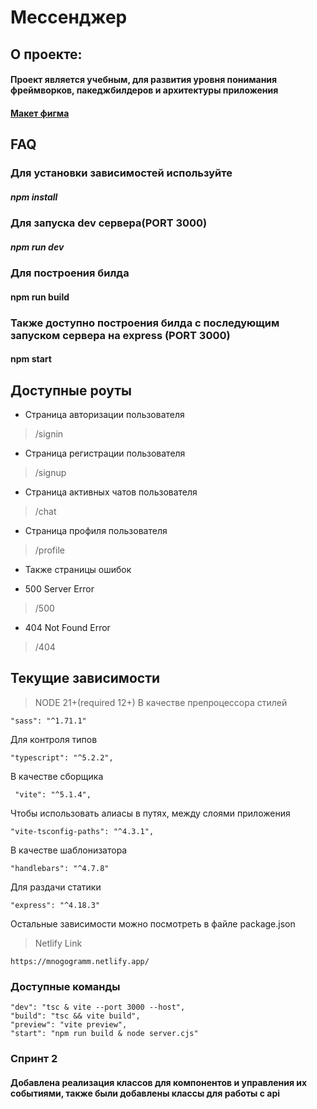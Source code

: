 # Мессенджер

## О проекте:

#### Проект является учебным, для развития уровня понимания фреймворков, пакеджбилдеров и архитектуры приложения

#### [Макет фигма](https://www.figma.com/file/js247XuiSmDNNjUb5clOro/Chat_external_link-%28Copy%29)

## FAQ

### Для установки зависимостей используйте

##### npm install

### Для запуска dev сервера(PORT 3000)

##### npm run dev

### Для построения билда

#### npm run build

### Также доступно построения билда с последующим запуском сервера на express (PORT 3000)

#### npm start

## Доступные роуты

- Страница авторизации пользователя

> /signin

- Страница регистрации пользователя

> /signup

- Страница активных чатов пользователя

> /chat

- Страница профиля пользователя

> /profile

- Также страницы ошибок

>

- 500 Server Error

> /500

- 404 Not Found Error

> /404

## Текущие зависимости

> NODE 21+(required 12+)
> В качестве препроцессора стилей

    "sass": "^1.71.1"

Для контроля типов

    "typescript": "^5.2.2",

В качестве сборщика

     "vite": "^5.1.4",

Чтобы использовать алиасы в путях, между слоями приложения

    "vite-tsconfig-paths": "^4.3.1",

В качестве шаблонизатора

    "handlebars": "^4.7.8"

Для раздачи статики

    "express": "^4.18.3"

Остальные зависимости можно посмотреть в файле package.json

> Netlify Link

    https://mnogogramm.netlify.app/

### Доступные команды

    "dev": "tsc & vite --port 3000 --host",
    "build": "tsc && vite build",
    "preview": "vite preview",
    "start": "npm run build & node server.cjs"

### Спринт 2

#### Добавлена реализация классов для компонентов и управления их событиями, также были добавлены классы для работы с api
